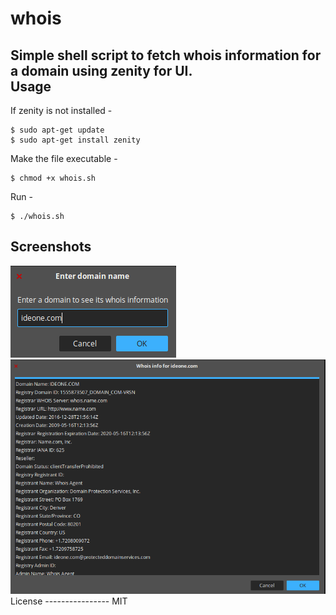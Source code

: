 # whois
Simple shell script to fetch whois information for a domain using zenity for UI.  
Usage
----------------
If zenity is not installed - 
```
$ sudo apt-get update
$ sudo apt-get install zenity
```
Make the file executable - 
```
$ chmod +x whois.sh
```  
Run - 
```
$ ./whois.sh
```
Screenshots
----------------
<img src="https://github.com/praharshjain/whois/blob/master/screen1.png">  
<img src="https://github.com/praharshjain/whois/blob/master/screen2.png">
License
----------------
MIT
